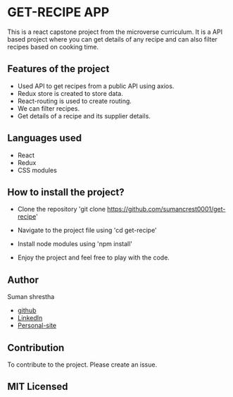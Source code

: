 # GET-RECIPE APP

This is a react capstone project from the microverse curriculum. It is a API based project where you can get details of any recipe and can also filter recipes based on cooking time.


## Features of the project
- Used API to get recipes from a public API using axios.
- Redux store is created to store data.
- React-routing is used to create routing.
- We can filter recipes.
- Get details of a recipe and its supplier details.

## Languages used
- React
- Redux
- CSS modules

## How to install the project?
- Clone the repository 'git clone https://github.com/sumancrest0001/get-recipe'

- Navigate to the project file using 'cd get-recipe'

- Install node modules using 'npm install'

- Enjoy the project and feel free to play with the code.

## Author

Suman shrestha
- [github](https://github.com/sumancrest0001)
- [LinkedIn](https://www.linkedin.com/in/suman-shrestha0001/)
- [Personal-site](https://sumancrest0001.github.io/portfolio/)

## Contribution
To contribute to the project. Please create an issue.

## MIT Licensed
